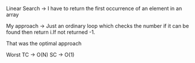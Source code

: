 Linear Search -> I have to return the first occurrence of an element in an array

My approach -> Just an ordinary loop which checks the number if it can be found then return i.If not returned -1.

That was the optimal approach

Worst TC -> O(N)
SC -> O(1)
